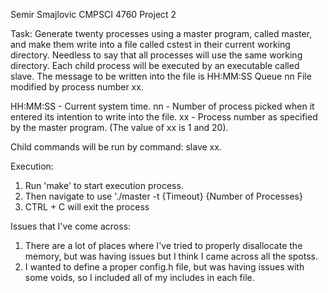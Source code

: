 Semir Smajlovic
CMPSCI 4760
Project 2

Task:
Generate twenty processes using a master program, called master, and make them write into a file called cstest in their current working directory. Needless to say that all processes will use the same working directory. Each child process will be executed by an executable called slave. The message to be written into the file is HH:MM:SS Queue nn File modified by process number xx.

HH:MM:SS - Current system time.
nn - Number of process picked when it entered its intention to write into the file.
xx - Process number as specified by the master program. (The value of xx is 1 and 20).

Child commands will be run by command: slave xx.

Execution: 
1. Run 'make' to start execution process.
2. Then navigate to use './master -t {Timeout} {Number of Processes}
3. CTRL + C will exit the process

Issues that I've come across:
1. There are a lot of places where I've tried to properly disallocate the memory, but was having issues but I think I came across all the spotss.
2. I wanted to define a proper config.h file, but was having issues with some voids, so I included all of my includes in each file.